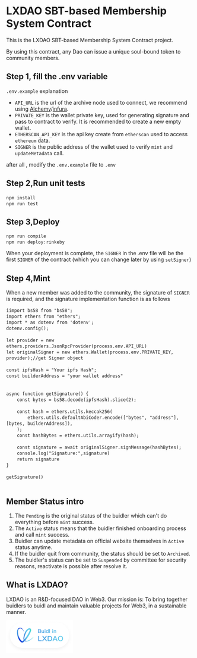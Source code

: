 # LXDAO SBT-based Membership System Contract

This is the LXDAO SBT-based Membership System Contract project.

By using this contract, any Dao can issue a unique soul-bound token to community members.

## Step 1, fill the .env variable

`.env.example` explanation

- `API_URL` is the url of the archive node used to connect, we recommend using [Alchemy](https://www.alchemy.com/)/[infura](https://infura.io/).
- `PRIVATE_KEY` is the wallet private key, used for generating signature and pass to contract to verify. It is recommended to create a new empty wallet.
- `ETHERSCAN_API_KEY` is the api key create from `etherscan` used to access `ethereum` data.
- `SIGNER` is the public address of the wallet used to verify `mint` and `updateMetadata` call.

after all , modify the `.env.example` file to `.env`

## Step 2,Run unit tests

```
npm install
npm run test
```

## Step 3,Deploy

```
npm run compile
npm run deploy:rinkeby
```

When your deployment is complete, the `SIGNER` in the .env file will be the first `SIGNER` of the contract (which you can change later by using `setSigner`)

## Step 4,Mint
When a new member was added to the community, the signature of `SIGNER` is required, and the signature implementation function is as follows

```
iimport bs58 from "bs58";
import ethers from "ethers";
import * as dotenv from 'dotenv';
dotenv.config();

let provider = new ethers.providers.JsonRpcProvider(process.env.API_URL)
let originalSigner = new ethers.Wallet(process.env.PRIVATE_KEY, provider);//get Signer object

const ipfsHash = "Your ipfs Hash";
const builderAddress = "your wallet address"


async function getSignature() {
    const bytes = bs58.decode(ipfsHash).slice(2);

    const hash = ethers.utils.keccak256(
        ethers.utils.defaultAbiCoder.encode(["bytes", "address"], [bytes, builderAddress]),
    );
    const hashBytes = ethers.utils.arrayify(hash);

    const signature = await originalSigner.signMessage(hashBytes);
    console.log("Signature:",signature)
    return signature
}

getSignature()
    
```


## Member Status intro

1. The `Pending` is the original status of the buidler which can't do everything before `mint` success.
2. The `Active` status means that the buidler finished onboarding process and call `mint` success.
3. Buidler can update metadata on official website themselves in `Active` status anytime.
4. If the buidler quit from community, the status should be set to `Archived`.
5. The buidler's status can be set to `Suspended` by committee for security reasons, reactivate is possible after resolve it.

## What is LXDAO?

LXDAO is an R&D-focused DAO in Web3. Our mission is: To bring together buidlers to buidl and maintain valuable projects for Web3, in a sustainable manner.

<a target="_blank" href="https://lxdao.io/"><img alt="Buidl in LXDAO" src="buildinlxdao.png" width="180" /></a>
